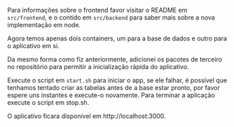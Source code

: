 
Para informações sobre o frontend favor visitar o README em `src/frontend`, e o contido em `src/backend`
para saber mais sobre a nova implementação em node.

Agora temos apenas dois containers, um para a base de dados e outro para o aplicativo em si.

Da mesmo forma como fiz anteriormente, adicionei os pacotes de terceiro no repositório para permitir a
inicialização rápida do aplicativo. 

Execute o script em `start.sh` para iniciar o app, se ele falhar, é possível que tenhamos tentado criar as tabelas
antes de a base estar pronto, por favor espere uns instantes e execute-o novamente.
Para terminar a aplicação execute o script em stop.sh.

O aplicativo ficara disponível em http://localhost:3000.